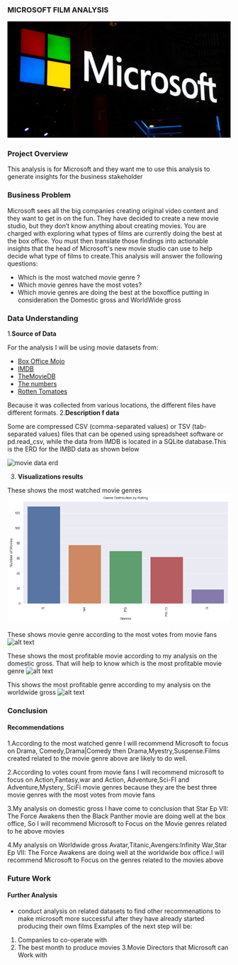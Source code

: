 ### MICROSOFT FILM ANALYSIS


![alt text](Poster.jpg)

### Project Overview
This analysis is for Microsoft and they want me to use this analysis to generate insights for the business stakeholder

### Business Problem
Microsoft sees all the big companies creating original video content and they want to get in on the fun. They have decided to create a new movie studio, but they don’t know anything about creating movies. You are charged with exploring what types of films are currently doing the best at the box office. You must then translate those findings into actionable insights that the head of Microsoft's new movie studio can use to help decide what type of films to create.This analysis will answer the following questions:

- Which is the most watched movie genre ?
- Which movie genres have the most votes?
- Which movie genres are doing the best at the boxoffice putting in consideration the Domestic gross and WorldWide gross

### Data Understanding
1.**Source of Data**

For the analysis I will be using movie datasets from:
- [Box Office Mojo](https://www.boxofficemojo.com)
- [IMDB](https://www.imdb.com/)
- [TheMovieDB](https://www.themoviedb.org/)
- [The numbers](https://www.the-numbers.com/)
- [Rotten Tomatoes](https://www.rottentomatoes.com/)



Because it was collected from various locations, the different files have different formats. 
2.**Description f data**

Some are compressed CSV (comma-separated values) or TSV (tab-separated values) files that can be opened using spreadsheet software
or pd.read_csv, while the data from IMDB is located in a SQLite database.This is the ERD for the
IMBD data as shown below

![movie data erd](https://raw.githubusercontent.com/learn-co-curriculum/dsc-phase-1-project-v2-4/master/movie_data_erd.jpeg)

3. **Visualizations results**

These shows the most watched movie genres
![alt text](image-6.png)


These shows movie genre according to the most votes from movie fans
![alt text](image-7.png)

These shows the most profitable movie according to my analysis on the domestic gross. That will help to know which is the most profitable movie genre
![alt text](image-8.png)

This shows the most profitable genre according to my analysis on the worldwide gross
![alt text](image-9.png)

### Conclusion
#### Recommendations
1.According to the most watched genre I will recommend Microsoft to focus on Drama, Comedy,Drama|Comedy then Drama,Myestry,Suspense.Films created related to the movie genre above are likely to do well.

2.According to votes count from movie fans I will recommend microsoft to focus on 
Action,Fantasy,war and Action, Adventure,Sci-FI and Adventure,Mystery, SciFi movie genres because they are the best three movie genres with the most votes from movie fans

3.My analysis on domestic gross I have come to conclusion that Star Ep VII: The Force Awakens then the Black Panther movie are doing well at the box office, So I will recommend Microsoft to Focus on the Movie genres related to he above movies

4.My analysis on Worldwide gross Avatar,Titanic,Avengers:Infinity War,Star Ep VII: The Force Awakens are doing well at the worldwide box office.I will recommend Microsoft to Focus on the genres related to the movies above

### Future Work
#### Further Analysis
- conduct analysis on related datasets to find other recommenations to make microsoft more successful after they have already started producing their own films
Examples of the next step will be:

1. Companies to co-operate with
2. The best month to produce movies
3.Movie Directors that Microsoft can Work with


